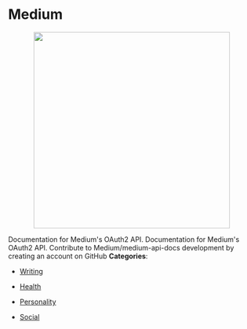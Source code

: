 # Medium

<p align="center">
    <img width="400" src="https://raw.githubusercontent.com/awesome-apis/awesome-apis/apis/medium/logo_256x256.png" />
</p>


Documentation for Medium's OAuth2 API. Documentation for Medium's OAuth2 API. Contribute to Medium/medium-api-docs development by creating an account on GitHub
**Categories**:

- [Writing](https://github/awesome-apis/awesome-apis#writing)

- [Health](https://github/awesome-apis/awesome-apis#health)

- [Personality](https://github/awesome-apis/awesome-apis#personality)

- [Social](https://github/awesome-apis/awesome-apis#social)



